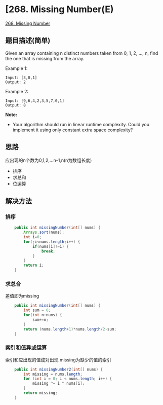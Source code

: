 # [268. Missing Number(E)
[268. Missing Number](https://leetcode-cn.com/problems/missing-number/)

## 题目描述(简单)

Given an array containing n distinct numbers taken from 0, 1, 2, ..., n, find the one that is missing from the array.

Example 1:
```
Input: [3,0,1]
Output: 2
```
Example 2:
```
Input: [9,6,4,2,3,5,7,0,1]
Output: 8
```
**Note:**
- Your algorithm should run in linear runtime complexity. Could you implement it using only constant extra space complexity?


## 思路

应出现的n个数为0,1,2,...n-1,n(n为数组长度)

- 排序
- 求总和
- 位运算

## 解决方法

### 排序

```java
    public int missingNumber(int[] nums) {
        Arrays.sort(nums);
        int i=0;
        for(;i<nums.length;i++) {
        	if(nums[i]!=i) {
        		break;
        	}
        }
        return i;
    }
```



### 求总合

差值即为missing

```java
    public int missingNumber(int[] nums) {
        int sum = 0;
        for(int n:nums) {
        	sum+=n;
        }
        return (nums.length+1)*nums.length/2-sum;
    }
```


### 索引和值异或运算

索引和应出现的值成对出现
missing为缺少的值的索引

```java
    public int missingNumber2(int[] nums) {
        int missing = nums.length;
        for (int i = 0; i < nums.length; i++) {
            missing ^= i ^ nums[i];
        }
        return missing;
    }
```



